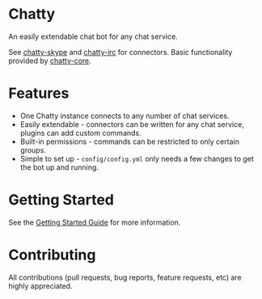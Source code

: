 Chatty
======
An easily extendable chat bot for any chat service.

See [chatty-skype](https://github.com/bogeymanEST/chatty-skype) and [chatty-irc](https://github.com/bogeymanEST/chatty-irc) for connectors.
Basic functionality provided by [chatty-core](https://github.com/bogeymanEST/chatty-core).

Features
========
- One Chatty instance connects to any number of chat services.
- Easily extendable - connectors can be written for any chat service, plugins can add custom commands.
- Built-in permissions - commands can be restricted to only certain groups.
- Simple to set up - `config/config.yml` only needs a few changes to get the bot up and running.

Getting Started
===============
See the [Getting Started Guide](https://github.com/bogeymanEST/chatty/wiki/Getting-Started) for more information.

Contributing
============
All contributions (pull requests, bug reports, feature requests, etc) are highly appreciated.
